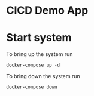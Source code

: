 # CICD Demo App 

# Start system
To bring up the system run 
```
docker-compose up -d
```

To bring down the system run 
```
docker-compose down
```